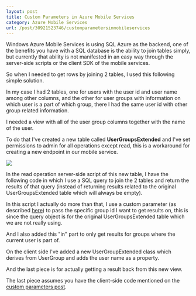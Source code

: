 ```yaml
---
layout: post
title: Custom Parameters in Azure Mobile Services
category: Azure Mobile Services
url: /post/30921523746/customparametersinmobileservices
---
```


Windows Azure Mobile Services is using SQL Azure as the backend, one of the benefits you have with a SQL database is the ability to join tables simply, but currently that ability is not manifested in an easy way through the server-side scripts or the client SDK of the mobile services.

So when I needed to get rows by joining 2 tables, I used this following simple solution.

In my case I had 2 tables, one for users with the user id and user name among other columns, and the other for user groups with information on which user is a part of which group, there I had the same user id with other group related information.

I needed a view with all of the user group columns together with the name of the user.

To do that I've created a new table called **UserGroupsExtended** and I've set permissions to admin for all operations except read, this is a workaround for creating a new endpoint in our mobile service.

![](/images/2012-09-04-custom-parameters-in-mobile-services.md1.jpg)

In the read operation server-side script of this new table, I have the following code in which I use a SQL query to join the 2 tables and return the results of that query (instead of returning results related to the original UserGroupsExtended table which will always be empty).

<script src="https://gist.github.com/3809541.js?file=UserGroupExtended.read.js"></script>

In this script I actually do more than that, I use a custom parameter (as described [here](/post/30921523746/customparametersinmobileservices "custom parameters in mobile services")) to pass the specific group id I want to get results on, this is since the query object is for the original UserGroupsExtended table which we are not really using.

And I also added this "in" part to only get results for groups where the current user is part of.

On the client side I've added a new UserGroupExtended class which derives from UserGroup and adds the user name as a property.

<script src="https://gist.github.com/3809541.js?file=UserGroupExtended.cs"></script>

And the last piece is for actually getting a result back from this new view.

<script src="https://gist.github.com/3809541.js?file=Data.cs"></script>

The last piece assumes you have the client-side code mentioned on the [custom parameters post](/post/30921523746/customparametersinmobileservices "custom parameters in mobile services").
